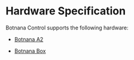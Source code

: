 # Hardware Specification

Botnana Control supports the following hardware:

* [Botnana A2](./botnana-a2.md)

* [Botnana Box](./botnana-box.md)
